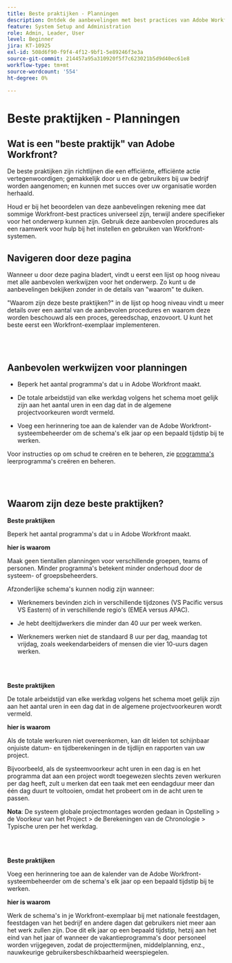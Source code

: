 ```yaml
---
title: Beste praktijken - Planningen
description: Ontdek de aanbevelingen met best practices van Adobe Workfront-experts over het instellen, beheren en gebruiken van Workfront-planningen.
feature: System Setup and Administration
role: Admin, Leader, User
level: Beginner
jira: KT-10925
exl-id: 508d6f90-f9f4-4f12-9bf1-5e89246f3e3a
source-git-commit: 214457a95a310920f5f7c623021b5d9d40ec61e8
workflow-type: tm+mt
source-wordcount: '554'
ht-degree: 0%

---
```


# Beste praktijken - Planningen

## Wat is een &quot;beste praktijk&quot; van Adobe Workfront?

De beste praktijken zijn richtlijnen die een efficiënte, efficiënte actie vertegenwoordigen; gemakkelijk door u en de gebruikers bij uw bedrijf worden aangenomen; en kunnen met succes over uw organisatie worden herhaald.

Houd er bij het beoordelen van deze aanbevelingen rekening mee dat sommige Workfront-best practices universeel zijn, terwijl andere specifieker voor het onderwerp kunnen zijn. Gebruik deze aanbevolen procedures als een raamwerk voor hulp bij het instellen en gebruiken van Workfront-systemen.

## Navigeren door deze pagina

Wanneer u door deze pagina bladert, vindt u eerst een lijst op hoog niveau met alle aanbevolen werkwijzen voor het onderwerp. Zo kunt u de aanbevelingen bekijken zonder in de details van &quot;waarom&quot; te duiken.

&quot;Waarom zijn deze beste praktijken?&quot; in de lijst op hoog niveau vindt u meer details over een aantal van de aanbevolen procedures en waarom deze worden beschouwd als een proces, gereedschap, enzovoort. U kunt het beste eerst een Workfront-exemplaar implementeren.

</br>
</br>

## Aanbevolen werkwijzen voor planningen

* Beperk het aantal programma&#39;s dat u in Adobe Workfront maakt.

* De totale arbeidstijd van elke werkdag volgens het schema moet gelijk zijn aan het aantal uren in een dag dat in de algemene projectvoorkeuren wordt vermeld.

* Voeg een herinnering toe aan de kalender van de Adobe Workfront-systeembeheerder om de schema&#39;s elk jaar op een bepaald tijdstip bij te werken.


Voor instructies op om schud te creëren en te beheren, zie [ programma&#39;s ](/help/administration-and-setup/configure-system-defaults/create-and-manage-schedules.md) leerprogramma&#39;s creëren en beheren.

</br>
</br>

## Waarom zijn deze beste praktijken?

**Beste praktijken**

Beperk het aantal programma&#39;s dat u in Adobe Workfront maakt.



**hier is waarom**

Maak geen tientallen planningen voor verschillende groepen, teams of personen. Minder programma&#39;s betekent minder onderhoud door de systeem- of groepsbeheerders.



Afzonderlijke schema&#39;s kunnen nodig zijn wanneer:

* Werknemers bevinden zich in verschillende tijdzones (VS Pacific versus VS Eastern) of in verschillende regio&#39;s (EMEA versus APAC).

* Je hebt deeltijdwerkers die minder dan 40 uur per week werken.

* Werknemers werken niet de standaard 8 uur per dag, maandag tot vrijdag, zoals weekendarbeiders of mensen die vier 10-uurs dagen werken.

</br>
</br>

**Beste praktijken**

De totale arbeidstijd van elke werkdag volgens het schema moet gelijk zijn aan het aantal uren in een dag dat in de algemene projectvoorkeuren wordt vermeld.



**hier is waarom**

Als de totale werkuren niet overeenkomen, kan dit leiden tot schijnbaar onjuiste datum- en tijdberekeningen in de tijdlijn en rapporten van uw project.

Bijvoorbeeld, als de systeemvoorkeur acht uren in een dag is en het programma dat aan een project wordt toegewezen slechts zeven werkuren per dag heeft, zult u merken dat een taak met een eendagduur meer dan één dag duurt te voltooien, omdat het probeert om in de acht uren te passen.

**Nota**: De systeem globale projectmontages worden gedaan in Opstelling > de Voorkeur van het Project > de Berekeningen van de Chronologie > Typische uren per het werkdag.

</br>
</br>


**Beste praktijken**

Voeg een herinnering toe aan de kalender van de Adobe Workfront-systeembeheerder om de schema&#39;s elk jaar op een bepaald tijdstip bij te werken.

**hier is waarom**

Werk de schema&#39;s in je Workfront-exemplaar bij met nationale feestdagen, feestdagen van het bedrijf en andere dagen dat gebruikers niet meer aan het werk zullen zijn. Doe dit elk jaar op een bepaald tijdstip, hetzij aan het eind van het jaar of wanneer de vakantieprogramma&#39;s door personeel worden vrijgegeven, zodat de projecttermijnen, middelplanning, enz., nauwkeurige gebruikersbeschikbaarheid weerspiegelen.
